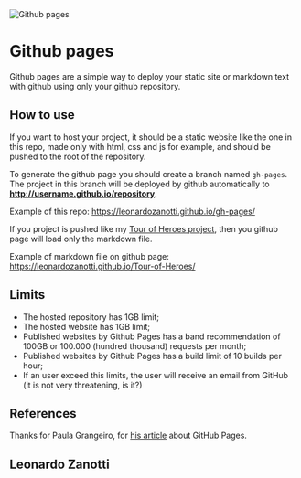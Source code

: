 <img src="https://miro.medium.com/max/2560/1*UBPbXxCACLSygvXutPPGSA.jpeg" alt="Github pages" />

# Github pages
Github pages are a simple way to deploy your static site or markdown text with github using only your github repository.

## How to use
If you want to host your project, it should be a static website like the one in this repo, made only with html, css and js for example, and should be pushed to the root of the repository.

To generate the github page you should create a branch named `gh-pages`. The project in this branch will be deployed by github automatically to **http://username.github.io/repository**.


Example of this repo: https://leonardozanotti.github.io/gh-pages/


If you project is pushed like my [Tour of Heroes project](https://github.com/LeonardoZanotti/Tour-of-Heroes), then you github page will load only the markdown file.


Example of markdown file on github page: https://leonardozanotti.github.io/Tour-of-Heroes/

## Limits
* The hosted repository has 1GB limit;
* The hosted website has 1GB limit;
* Published websites by Github Pages has a band recommendation of 100GB or 100.000 (hundred thousand) requests per month;
* Published websites by Github Pages has a build limit of 10 builds per hour;
* If an user exceed this limits, the user will receive an email from GitHub (it is not very threatening, is it?)

## References
Thanks for Paula Grangeiro, for [his article](https://blog.paulagrangeiro.com.br/hospedando-sites-gratuitamente-com-o-github-pages-284aa643db14) about GitHub Pages.

## Leonardo Zanotti